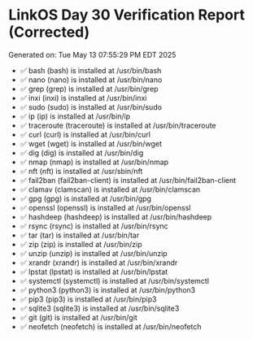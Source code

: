 # LinkOS Day 30 Verification Report (Corrected)
Generated on: Tue May 13 07:55:29 PM EDT 2025

- ✅ bash (bash) is installed at /usr/bin/bash
- ✅ nano (nano) is installed at /usr/bin/nano
- ✅ grep (grep) is installed at /usr/bin/grep
- ✅ inxi (inxi) is installed at /usr/bin/inxi
- ✅ sudo (sudo) is installed at /usr/bin/sudo
- ✅ ip (ip) is installed at /usr/bin/ip
- ✅ traceroute (traceroute) is installed at /usr/bin/traceroute
- ✅ curl (curl) is installed at /usr/bin/curl
- ✅ wget (wget) is installed at /usr/bin/wget
- ✅ dig (dig) is installed at /usr/bin/dig
- ✅ nmap (nmap) is installed at /usr/bin/nmap
- ✅ nft (nft) is installed at /usr/sbin/nft
- ✅ fail2ban (fail2ban-client) is installed at /usr/bin/fail2ban-client
- ✅ clamav (clamscan) is installed at /usr/bin/clamscan
- ✅ gpg (gpg) is installed at /usr/bin/gpg
- ✅ openssl (openssl) is installed at /usr/bin/openssl
- ✅ hashdeep (hashdeep) is installed at /usr/bin/hashdeep
- ✅ rsync (rsync) is installed at /usr/bin/rsync
- ✅ tar (tar) is installed at /usr/bin/tar
- ✅ zip (zip) is installed at /usr/bin/zip
- ✅ unzip (unzip) is installed at /usr/bin/unzip
- ✅ xrandr (xrandr) is installed at /usr/bin/xrandr
- ✅ lpstat (lpstat) is installed at /usr/bin/lpstat
- ✅ systemctl (systemctl) is installed at /usr/bin/systemctl
- ✅ python3 (python3) is installed at /usr/bin/python3
- ✅ pip3 (pip3) is installed at /usr/bin/pip3
- ✅ sqlite3 (sqlite3) is installed at /usr/bin/sqlite3
- ✅ git (git) is installed at /usr/bin/git
- ✅ neofetch (neofetch) is installed at /usr/bin/neofetch

